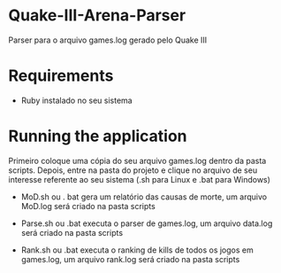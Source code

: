 # Quake-III-Arena-Parser
Parser para o arquivo games.log gerado pelo Quake III

# Requirements
- Ruby instalado no seu sistema

# Running the application
Primeiro coloque uma cópia do seu arquivo games.log dentro da pasta scripts.
Depois, entre na pasta do projeto e clique no arquivo de seu interesse referente ao seu sistema (.sh para Linux e .bat para Windows)
- MoD.sh ou . bat gera um relatório das causas de morte, um arquivo MoD.log será criado na pasta scripts

- Parse.sh ou .bat executa o parser de games.log, um arquivo data.log será criado na pasta scripts

- Rank.sh ou .bat executa o ranking de kills de todos os jogos em games.log, um arquivo rank.log será criado na pasta scripts
